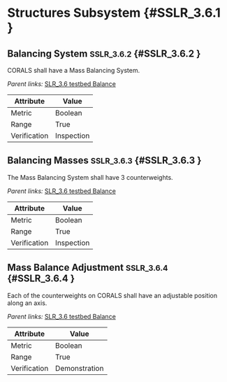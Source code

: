 # Structures Subsystem {#SSLR_3.6.1 }

## Balancing System <small>SSLR_3.6.2</small> {#SSLR_3.6.2 }

CORALS shall have a Mass Balancing System.

*Parent links:* [SLR_3.6 testbed Balance](SLR_3.html#SLR_3.6)

| Attribute | Value |
| --------- | ----- |
| Metric | Boolean |
| Range | True |
| Verification | Inspection |


## Balancing Masses <small>SSLR_3.6.3</small> {#SSLR_3.6.3 }

The Mass Balancing System shall have 3 counterweights.

*Parent links:* [SLR_3.6 testbed Balance](SLR_3.html#SLR_3.6)

| Attribute | Value |
| --------- | ----- |
| Metric | Boolean |
| Range | True |
| Verification | Inspection |


## Mass Balance Adjustment <small>SSLR_3.6.4</small> {#SSLR_3.6.4 }

Each of the counterweights on CORALS shall have an adjustable position along an axis.

*Parent links:* [SLR_3.6 testbed Balance](SLR_3.html#SLR_3.6)

| Attribute | Value |
| --------- | ----- |
| Metric | Boolean |
| Range | True |
| Verification | Demonstration |


